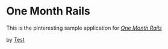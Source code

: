 # One Month Rails

This is the pinteresting sample application for
[*One Month Rails*](http://onemonthrails.com)

by [Test](http://www.google.com)